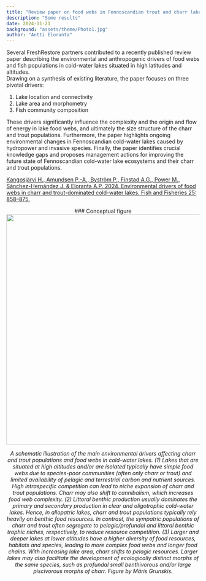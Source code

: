 ```yaml
---
title: "Review paper on food webs in Fennoscandian trout and charr lakes"
description: "Some results"
date: 2024-11-21
background: "assets/theme/Photo1.jpg"
author: "Antti Eloranta"
---
```


Several FreshRestore partners contributed to a recently published review paper describing the environmental and anthropogenic drivers of food webs and fish populations in cold-water lakes situated in high latitudes and altitudes.  
Drawing on a synthesis of existing literature, the paper focuses on three pivotal drivers:  
1. Lake location and connectivity  
2. Lake area and morphometry  
3. Fish community composition  

These drivers significantly influence the complexity and the origin and flow of energy in lake food webs, and ultimately the size structure of the charr and trout populations. Furthermore, the paper highlights ongoing environmental changes in Fennoscandian cold-water lakes caused by hydropower and invasive species. Finally, the paper identifies crucial knowledge gaps and proposes management actions for improving the future state of Fennoscandian cold-water lake ecosystems and their charr and trout populations.

[Kangosjärvi H., Amundsen P.-A., Byström P., Finstad A.G., Power M., Sánchez-Hernández J. & Eloranta A.P. 2024. Environmental drivers of food webs in charr and trout-dominated cold-water lakes. Fish and Fisheries 25: 858–875.](https://doi.org/10.1111/faf.12851)
<div style="text-align: center;">
### Conceptual figure
<img src="/FreshRestore/assets/theme/Figure_reviewpaper.jpg" width="800" height="600">
  <p><i>A schematic illustration of the main environmental drivers affecting charr and trout populations and food webs in cold-water lakes. (1) Lakes that are situated at high altitudes and/or are isolated typically have simple food webs due to species-poor communities (often only charr or trout) and limited availability of pelagic and terrestrial carbon and nutrient sources. High intraspecific competition can lead to niche expansion of charr and trout populations. Charr may also shift to cannibalism, which increases food web complexity. (2) Littoral benthic production usually dominates the primary and secondary production in clear and oligotrophic cold-water lakes. Hence, in allopatric lakes, charr and trout populations typically rely heavily on benthic food resources. In contrast, the sympatric populations of charr and trout often segregate to pelagic/profundal and littoral benthic trophic niches, respectively, to reduce resource competition. (3) Larger and deeper lakes at lower altitudes have a higher diversity of food resources, habitats and species, leading to more complex food webs and longer food chains. With increasing lake area, charr shifts to pelagic resources. Larger lakes may also facilitate the development of ecologically distinct morphs of the same species, such as profundal small benthivorous and/or large piscivorous morphs of charr. Figure by Mãris Grunskis.</i></p>
</div>
